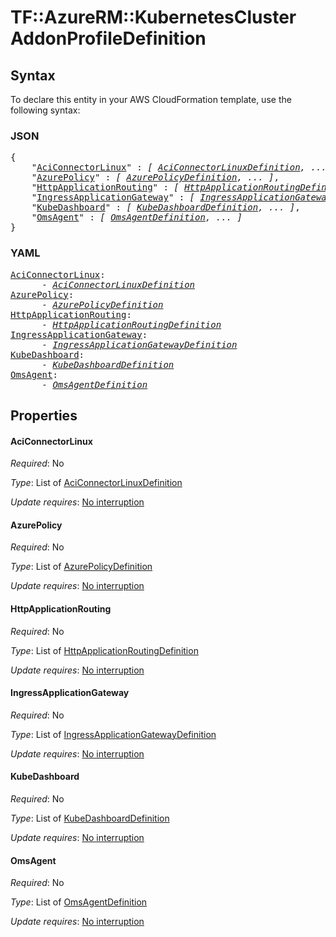 # TF::AzureRM::KubernetesCluster AddonProfileDefinition

## Syntax

To declare this entity in your AWS CloudFormation template, use the following syntax:

### JSON

<pre>
{
    "<a href="#aciconnectorlinux" title="AciConnectorLinux">AciConnectorLinux</a>" : <i>[ <a href="aciconnectorlinuxdefinition.md">AciConnectorLinuxDefinition</a>, ... ]</i>,
    "<a href="#azurepolicy" title="AzurePolicy">AzurePolicy</a>" : <i>[ <a href="azurepolicydefinition.md">AzurePolicyDefinition</a>, ... ]</i>,
    "<a href="#httpapplicationrouting" title="HttpApplicationRouting">HttpApplicationRouting</a>" : <i>[ <a href="httpapplicationroutingdefinition.md">HttpApplicationRoutingDefinition</a>, ... ]</i>,
    "<a href="#ingressapplicationgateway" title="IngressApplicationGateway">IngressApplicationGateway</a>" : <i>[ <a href="ingressapplicationgatewaydefinition.md">IngressApplicationGatewayDefinition</a>, ... ]</i>,
    "<a href="#kubedashboard" title="KubeDashboard">KubeDashboard</a>" : <i>[ <a href="kubedashboarddefinition.md">KubeDashboardDefinition</a>, ... ]</i>,
    "<a href="#omsagent" title="OmsAgent">OmsAgent</a>" : <i>[ <a href="omsagentdefinition.md">OmsAgentDefinition</a>, ... ]</i>
}
</pre>

### YAML

<pre>
<a href="#aciconnectorlinux" title="AciConnectorLinux">AciConnectorLinux</a>: <i>
      - <a href="aciconnectorlinuxdefinition.md">AciConnectorLinuxDefinition</a></i>
<a href="#azurepolicy" title="AzurePolicy">AzurePolicy</a>: <i>
      - <a href="azurepolicydefinition.md">AzurePolicyDefinition</a></i>
<a href="#httpapplicationrouting" title="HttpApplicationRouting">HttpApplicationRouting</a>: <i>
      - <a href="httpapplicationroutingdefinition.md">HttpApplicationRoutingDefinition</a></i>
<a href="#ingressapplicationgateway" title="IngressApplicationGateway">IngressApplicationGateway</a>: <i>
      - <a href="ingressapplicationgatewaydefinition.md">IngressApplicationGatewayDefinition</a></i>
<a href="#kubedashboard" title="KubeDashboard">KubeDashboard</a>: <i>
      - <a href="kubedashboarddefinition.md">KubeDashboardDefinition</a></i>
<a href="#omsagent" title="OmsAgent">OmsAgent</a>: <i>
      - <a href="omsagentdefinition.md">OmsAgentDefinition</a></i>
</pre>

## Properties

#### AciConnectorLinux

_Required_: No

_Type_: List of <a href="aciconnectorlinuxdefinition.md">AciConnectorLinuxDefinition</a>

_Update requires_: [No interruption](https://docs.aws.amazon.com/AWSCloudFormation/latest/UserGuide/using-cfn-updating-stacks-update-behaviors.html#update-no-interrupt)

#### AzurePolicy

_Required_: No

_Type_: List of <a href="azurepolicydefinition.md">AzurePolicyDefinition</a>

_Update requires_: [No interruption](https://docs.aws.amazon.com/AWSCloudFormation/latest/UserGuide/using-cfn-updating-stacks-update-behaviors.html#update-no-interrupt)

#### HttpApplicationRouting

_Required_: No

_Type_: List of <a href="httpapplicationroutingdefinition.md">HttpApplicationRoutingDefinition</a>

_Update requires_: [No interruption](https://docs.aws.amazon.com/AWSCloudFormation/latest/UserGuide/using-cfn-updating-stacks-update-behaviors.html#update-no-interrupt)

#### IngressApplicationGateway

_Required_: No

_Type_: List of <a href="ingressapplicationgatewaydefinition.md">IngressApplicationGatewayDefinition</a>

_Update requires_: [No interruption](https://docs.aws.amazon.com/AWSCloudFormation/latest/UserGuide/using-cfn-updating-stacks-update-behaviors.html#update-no-interrupt)

#### KubeDashboard

_Required_: No

_Type_: List of <a href="kubedashboarddefinition.md">KubeDashboardDefinition</a>

_Update requires_: [No interruption](https://docs.aws.amazon.com/AWSCloudFormation/latest/UserGuide/using-cfn-updating-stacks-update-behaviors.html#update-no-interrupt)

#### OmsAgent

_Required_: No

_Type_: List of <a href="omsagentdefinition.md">OmsAgentDefinition</a>

_Update requires_: [No interruption](https://docs.aws.amazon.com/AWSCloudFormation/latest/UserGuide/using-cfn-updating-stacks-update-behaviors.html#update-no-interrupt)

